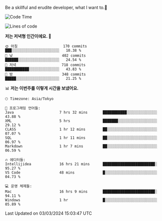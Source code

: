 Be a skillful and erudite developer, what I want to.👶

<!--START_SECTION:waka-->
![Code Time](http://img.shields.io/badge/Code%20Time-464%20hrs%2035%20mins-blue)

![Lines of code](https://img.shields.io/badge/%EC%A0%80%EB%8A%94%20%EC%97%AC%ED%83%9C%EA%B9%8C%EC%A7%80%20-778.7%20thousand%20%EC%A4%84%EC%9D%98%20%EC%BD%94%EB%93%9C%EB%A5%BC%20%EC%9E%91%EC%84%B1%ED%96%88%EC%96%B4%EC%9A%94.-blue)

**저는 저녁형 인간이에요. 🦉** 

```text
🌞 아침                     170 commits         ███░░░░░░░░░░░░░░░░░░░░░░   10.38 % 
🌆 낮　                     402 commits         ██████░░░░░░░░░░░░░░░░░░░   24.54 % 
🌃 저녁                     718 commits         ███████████░░░░░░░░░░░░░░   43.83 % 
🌙 밤　                     348 commits         █████░░░░░░░░░░░░░░░░░░░░   21.25 % 
```


📊 **저는 이번주를 이렇게 시간을 보냈어요.** 

```text
🕑︎ Timezone: Asia/Tokyo

💬 프로그래밍 언어들: 
Java                     7 hrs 32 mins       ███████████░░░░░░░░░░░░░░   43.88 % 
XML                      5 hrs               ███████░░░░░░░░░░░░░░░░░░   29.12 % 
CLASS                    1 hr 12 mins        ██░░░░░░░░░░░░░░░░░░░░░░░   07.07 % 
SQL                      1 hr 11 mins        ██░░░░░░░░░░░░░░░░░░░░░░░   06.97 % 
Markdown                 1 hr 7 mins         ██░░░░░░░░░░░░░░░░░░░░░░░   06.59 % 

🔥 에디터들: 
Intellijidea             16 hrs 21 mins      ████████████████████████░   95.27 % 
VS Code                  48 mins             █░░░░░░░░░░░░░░░░░░░░░░░░   04.73 % 

💻 운영 체제들: 
Mac                      16 hrs 9 mins       ████████████████████████░   94.11 % 
Windows                  1 hr                █░░░░░░░░░░░░░░░░░░░░░░░░   05.89 % 
```


 Last Updated on 03/03/2024 15:03:47 UTC
<!--END_SECTION:waka-->
